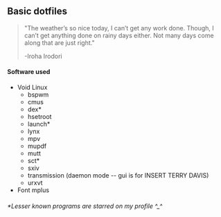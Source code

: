 ## Basic dotfiles

> "The weather’s so nice today, I can’t get any work done. Though, I can’t get anything done on rainy days either. Not many days come along that are just right."
> 
> -Iroha Irodori

#### Software used
* Void Linux  
  * bspwm
  * cmus
  * dex*
  * hsetroot
  * launch*
  * lynx
  * mpv
  * mupdf
  * mutt
  * sct*
  * sxiv
  * transmission (daemon mode -- gui is for INSERT TERRY DAVIS)
  * urxvt
* Font mplus 
###### *Lesser known programs are starred on my profile ^_^
